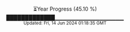 <p align="center">
⏳Year Progress (45.10 %) <br>
█████████████▁▁▁▁▁▁▁▁▁▁▁▁▁▁▁▁▁ <br>
<sub>Updated: Fri, 14 Jun 2024 01:18:35 GMT</sub>
</p>

